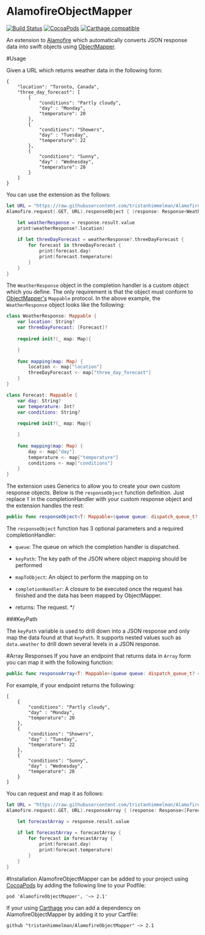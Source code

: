 AlamofireObjectMapper
============
[![Build Status](https://travis-ci.org/tristanhimmelman/AlamofireObjectMapper.svg?branch=master)](https://travis-ci.org/tristanhimmelman/AlamofireObjectMapper)
[![CocoaPods](https://img.shields.io/cocoapods/v/AlamofireObjectMapper.svg)](https://github.com/tristanhimmelman/AlamofireObjectMapper)
[![Carthage compatible](https://img.shields.io/badge/Carthage-compatible-4BC51D.svg?style=flat)](https://github.com/Carthage/Carthage)


An extension to [Alamofire](https://github.com/Alamofire/Alamofire) which automatically converts JSON response data into swift objects using [ObjectMapper](https://github.com/Hearst-DD/ObjectMapper/). 

#Usage

Given a URL which returns weather data in the following form:
```
{
    "location": "Toronto, Canada",    
    "three_day_forecast": [
        { 
            "conditions": "Partly cloudy",
            "day" : "Monday",
            "temperature": 20 
        },
        { 
            "conditions": "Showers",
            "day" : "Tuesday",
            "temperature": 22 
        },
        { 
            "conditions": "Sunny",
            "day" : "Wednesday",
            "temperature": 28 
        }
    ]
}
```

You can use the extension as the follows:
```swift
let URL = "https://raw.githubusercontent.com/tristanhimmelman/AlamofireObjectMapper/d8bb95982be8a11a2308e779bb9a9707ebe42ede/sample_json"
Alamofire.request(.GET, URL).responseObject { (response: Response<WeatherResponse, NSError>) in

    let weatherResponse = response.result.value
    print(weatherResponse?.location)
    
    if let threeDayForecast = weatherResponse?.threeDayForecast {
        for forecast in threeDayForecast {
            print(forecast.day)
            print(forecast.temperature)           
        }
    }
}
```

The `WeatherResponse` object in the completion handler is a custom object which you define. The only requirement is that the object must conform to [ObjectMapper's](https://github.com/Hearst-DD/ObjectMapper/) `Mappable` protocol. In the above example, the `WeatherResponse` object looks like the following:

```swift
class WeatherResponse: Mappable {
    var location: String?
    var threeDayForecast: [Forecast]?
    
	required init?(_ map: Map){

	}
    
    func mapping(map: Map) {
        location <- map["location"]
        threeDayForecast <- map["three_day_forecast"]
    }
}

class Forecast: Mappable {
    var day: String?
    var temperature: Int?
    var conditions: String?
    
	required init?(_ map: Map){

	}
    
    func mapping(map: Map) {
        day <- map["day"]
        temperature <- map["temperature"]
        conditions <- map["conditions"]
    }
}
```

The extension uses Generics to allow you to create your own custom response objects. Below is the `responseObject` function definition. Just replace `T` in the completionHandler with your custom response object and the extension handles the rest: 
```swift
public func responseObject<T: Mappable>(queue queue: dispatch_queue_t? = nil, keyPath: String? = nil, mapToObject object: T? = nil, completionHandler: Response<T, NSError> -> Void) -> Self
```
The `responseObject` function has 3 optional parameters and a required completionHandler:
- `queue`: The queue on which the completion handler is dispatched.
- `keyPath`: The key path of the JSON where object mapping should be performed
- `mapToObject`: An object to perform the mapping on to
- `completionHandler`: A closure to be executed once the request has finished and the data has been mapped by ObjectMapper.

- returns: The request.
*/

###KeyPath

The `keyPath` variable is used to drill down into a JSON response and only map the data found at that `keyPath`. It supports nested values such as `data.weather` to drill down several levels in a JSON response.

#Array Responses
If you have an endpoint that returns data in `Array` form you can map it with the following function:
```swift
public func responseArray<T: Mappable>(queue queue: dispatch_queue_t? = nil, keyPath: String? = nil, completionHandler: Response<[T], NSError> -> Void) -> Self
```

For example, if your endpoint returns the following:
```
[
    { 
        "conditions": "Partly cloudy",
        "day" : "Monday",
        "temperature": 20 
    },
    { 
        "conditions": "Showers",
        "day" : "Tuesday",
        "temperature": 22 
    },
    { 
        "conditions": "Sunny",
        "day" : "Wednesday",
        "temperature": 28 
    }
]
```
You can request and map it as follows:
```swift
let URL = "https://raw.githubusercontent.com/tristanhimmelman/AlamofireObjectMapper/f583be1121dbc5e9b0381b3017718a70c31054f7/sample_array_json"
Alamofire.request(.GET, URL).responseArray { (response: Response<[Forecast], NSError>) in

    let forecastArray = response.result.value
    
    if let forecastArray = forecastArray {
        for forecast in forecastArray {
            print(forecast.day)
            print(forecast.temperature)           
        }
    }
}

```

#Installation
AlamofireObjectMapper can be added to your project using [CocoaPods](https://cocoapods.org/) by adding the following line to your Podfile:
```
pod 'AlamofireObjectMapper', '~> 2.1'
```

If your using [Carthage](https://github.com/Carthage/Carthage) you can add a dependency on AlamofireObjectMapper by adding it to your Cartfile:
```
github "tristanhimmelman/AlamofireObjectMapper" ~> 2.1
```
